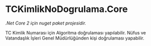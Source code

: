 # TCKimlikNoDogrulama.Core

*.Net Core 2 için nuget paket projesidir.* 

TC Kimlik Numarası için Algoritma doğrulaması yapılabilir. 
Nüfus ve Vatandaşlık İşleri Genel Müdürlüğünden kişi doğrulaması yapabilir. 
